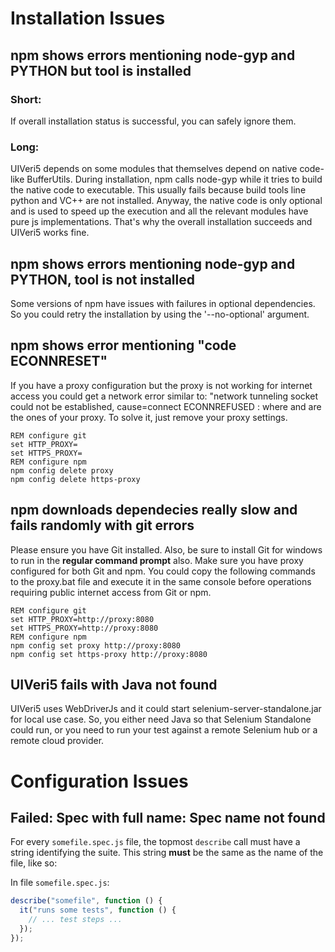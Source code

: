 # Installation Issues

## npm shows errors mentioning node-gyp and PYTHON but tool is installed
### Short:
If overall installation status is successful, you can safely ignore them.
### Long:
UIVeri5 depends on some modules that themselves depend on native code-like BufferUtils.
During installation, npm calls node-gyp while it tries to build the native code to executable. This usually
fails because build tools line python and VC++ are not installed. Anyway, the native code is only optional and is used
to speed up the execution and all the relevant modules have pure js implementations. That's why the overall installation
succeeds and UIVeri5 works fine.

## npm shows errors mentioning node-gyp and PYTHON, tool is not installed
Some versions of npm have issues with failures in optional dependencies. So you could retry the installation by using the
'--no-optional' argument.

## npm shows error mentioning "code ECONNRESET"
If you have a proxy configuration but the proxy is not working for internet access you could get
a network error similar to: "network tunneling socket could not be established, cause=connect ECONNREFUSED <ip>:<port>
where <ip> and <port> are the ones of your proxy. To solve it, just remove your proxy settings.
``` Windows
REM configure git
set HTTP_PROXY=
set HTTPS_PROXY=
REM configure npm
npm config delete proxy
npm config delete https-proxy
```

## npm downloads dependecies really slow and fails randomly with git errors
Please ensure you have Git installed. Also, be sure to install Git for windows to run in the __regular command prompt__ also.
Make sure you have proxy configured for both Git and npm. You could copy the following commands to the proxy.bat file and execute
it in the same console before operations requiring public internet access from Git or npm.
``` Windows
REM configure git
set HTTP_PROXY=http://proxy:8080
set HTTPS_PROXY=http://proxy:8080
REM configure npm
npm config set proxy http://proxy:8080
npm config set https-proxy http://proxy:8080
```

## UIVeri5 fails with Java not found
UIVeri5 uses WebDriverJs and it could start selenium-server-standalone.jar for local use case. So, you either need Java so
that Selenium Standalone could run, or you need to run your test against a remote Selenium hub or a remote cloud provider.

# Configuration Issues

## Failed: Spec with full name: Spec name not found

For every `somefile.spec.js` file, the topmost `describe` call must have a string identifying the suite. This string **must** be the same as the name of the file, like so:

In file `somefile.spec.js`:
```js
describe("somefile", function () {
  it("runs some tests", function () {
    // ... test steps ...
  });
});
```
